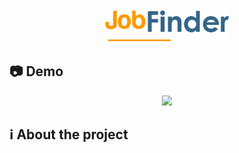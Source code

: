<div align="center">
  <img src="assets/images/logo.png" alt="JobFinder" width="200px">
</div>
<h2>📷 Demo</h2>
<div align="center">
  <img src="github/demo-desktop.gif">
</div>
<h2>ℹ️ About the project<h2>
